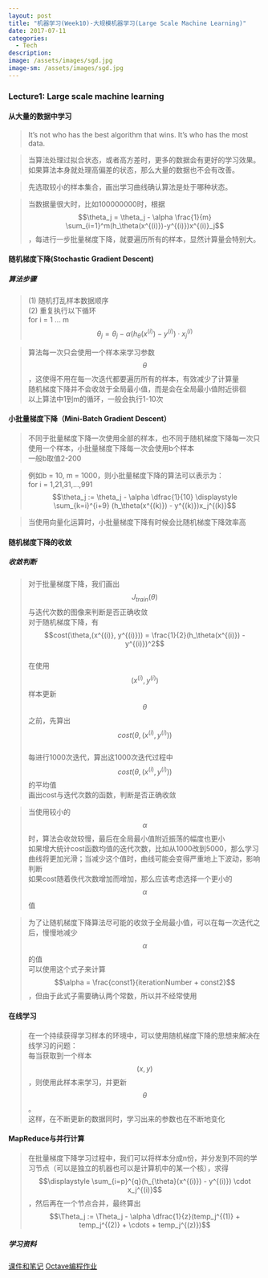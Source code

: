 ```yaml
---
layout: post
title: "机器学习(Week10)-大规模机器学习(Large Scale Machine Learning)"
date: 2017-07-11
categories:
  - Tech
description: 
image: /assets/images/sgd.jpg
image-sm: /assets/images/sgd.jpg
---
```

<style>
.myMJSmall {
	font-size: 0.8em;
}
</style>
<script type="text/javascript" async
  src="https://cdnjs.cloudflare.com/ajax/libs/mathjax/2.7.1/MathJax.js?config=TeX-MML-AM_CHTML">
</script>

### Lecture1: Large scale machine learning

#### 从大量的数据中学习

> It’s not who has the best algorithm that wins. It’s who has the most data.<br/>

> 当算法处理过拟合状态，或者高方差时，更多的数据会有更好的学习效果。如果算法本身就处理高偏差的状态，那么大量的数据也不会有改善。<br/>

> 先选取较小的样本集合，画出学习曲线确认算法是处于哪种状态。<br/>

> 当数据量很大时，比如100000000时，根据$$\theta_j = \theta_j - \alpha \frac{1}{m} \sum_{i=1}^m(h_\theta(x^{(i)})-y^{(i)})x^{(i)}_j$$，每进行一步批量梯度下降，就要遍历所有的样本，显然计算量会特别大。

#### 随机梯度下降(Stochastic Gradient Descent)

##### 算法步骤

> (1) 随机打乱样本数据顺序<br/>
> (2) 重复执行以下循环<br/>
> for i = 1 ... m <br/>
> $$ \theta_j = \theta_j - \alpha (h_{\theta}(x^{(i)}) - y^{(i)}) \cdot x^{(i)}_j$$

> 算法每一次只会使用一个样本来学习参数$$\theta$$，这使得不用在每一次迭代都要遍历所有的样本，有效减少了计算量<br/>
> 随机梯度下降并不会收敛于全局最小值，而是会在全局最小值附近徘徊<br/>
> 以上算法中1到m的循环，一般会执行1-10次

#### 小批量梯度下降（Mini-Batch Gradient Descent）

> 不同于批量梯度下降一次使用全部的样本，也不同于随机梯度下降每一次只使用一个样本，小批量梯度下降每一次会使用b个样本<br/>
> 一般b取值2-200

> 例如b = 10, m = 1000，则小批量梯度下降的算法可以表示为：<br/>
> for i = 1,21,31,...,991<br/>
> $$\theta_j := \theta_j - \alpha \dfrac{1}{10} \displaystyle \sum_{k=i}^{i+9} (h_\theta(x^{(k)}) - y^{(k)})x_j^{(k)}$$

> 当使用向量化运算时，小批量梯度下降有时候会比随机梯度下降效率高

#### 随机梯度下降的收敛

##### 收敛判断

> 对于批量梯度下降，我们画出$$J_{train}(\theta)$$与迭代次数的图像来判断是否正确收敛<br/>
> 对于随机梯度下降，有$$cost(\theta,(x^{(i)}, y^{(i)})) = \frac{1}{2}(h_\theta(x^{(i)}) - y^{(i)})^2$$<br/>
> 在使用$$(x^{(i)}, y^{(i)})$$样本更新$$\theta$$之前，先算出$$cost(\theta,(x^{(i)}, y^{(i)}))$$<br/>
> 每进行1000次迭代，算出这1000次迭代过程中$$cost(\theta,(x^{(i)}, y^{(i)}))$$的平均值<br/>
> 画出cost与迭代次数的函数，判断是否正确收敛

> 当使用较小的$$\alpha$$时，算法会收敛较慢，最后在全局最小值附近振荡的幅度也更小<br/>
> 如果增大统计cost函数均值的迭代次数，比如从1000改到5000，那么学习曲线将更加光滑；当减少这个值时，曲线可能会变得严重地上下波动，影响判断<br/>
> 如果cost随着佚代次数增加而增加，那么应该考虑选择一个更小的$$\alpha$$值

> 为了让随机梯度下降算法尽可能的收敛于全局最小值，可以在每一次迭代之后，慢慢地减少$$\alpha$$的值<br/>
> 可以使用这个式子来计算$$\alpha = \frac{const1}{iterationNumber + const2}$$，但由于此式子需要确认两个常数，所以并不经常使用<br/>

#### 在线学习

> 在一个持续获得学习样本的环境中，可以使用随机梯度下降的思想来解决在线学习的问题：<br/>
> 每当获取到一个样本$$(x,y)$$，则使用此样本来学习，并更新$$\theta$$。<br/>
> 这样，在不断更新的数据同时，学习出来的参数也在不断地变化

#### MapReduce与并行计算

> 在批量梯度下降学习过程中，我们可以将样本分成n份，并分发到不同的学习节点（可以是独立的机器也可以是计算机中的某一个核），求得$$\displaystyle \sum_{i=p}^{q}(h_{\theta}(x^{(i)}) - y^{(i)}) \cdot x_j^{(i)}$$，然后再在一个节点合并，最终算出$$\Theta_j := \Theta_j - \alpha \dfrac{1}{z}(temp_j^{(1)} + temp_j^{(2)} + \cdots + temp_j^{(z)})$$


##### 学习资料

[课件和笔记](http://pan.baidu.com/s/1hsGETb2)
[Octave编程作业](https://github.com/xiaochai/ml_assignment)

